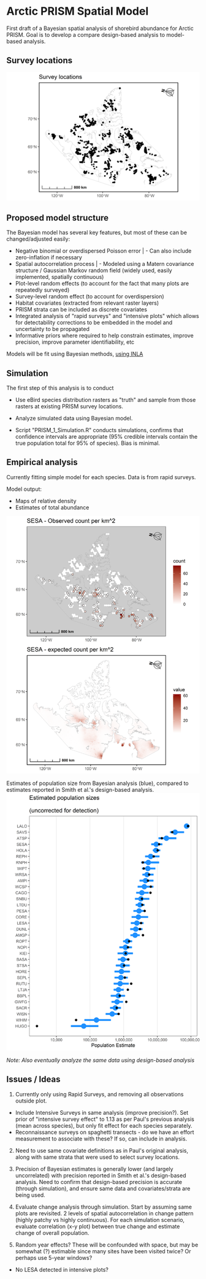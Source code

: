 # Arctic PRISM Spatial Model

 First draft of a Bayesian spatial analysis of shorebird abundance for Arctic PRISM.  Goal is to develop a compare design-based analysis to model-based analysis.
 
 
## Survey locations

![PRISM survey locations](https://github.com/davidiles/Arctic-PRISM-Spatial-Model/blob/main/output/PRISM_survey_locations.png)
 
 
## Proposed model structure

The Bayesian model has several key features, but most of these can be changed/adjusted easily:

- Negative binomial or overdispersed Poisson error
|     - Can also include zero-inflation if necessary
- Spatial autocorrelation process
|     - Modeled using a Matern covariance structure / Gaussian Markov random field (widely used, easily implemented, spatially continuous)
- Plot-level random effects (to account for the fact that many plots are repeatedly surveyed)
- Survey-level random effect (to account for overdispersion)
- Habitat covariates (extracted from relevant raster layers)
- PRISM strata can be included as discrete covariates
- Integrated analysis of "rapid surveys" and "intensive plots" which allows for detectability corrections to be embedded in the model and uncertainty to be propagated
- Informative priors where required to help constrain estimates, improve precision, improve parameter identifiability, etc

Models will be fit using Bayesian methods, [using INLA](https://www.r-inla.org/)

## Simulation

The first step of this analysis is to conduct 

- Use eBird species distribution rasters as "truth" and sample from those rasters at existing PRISM survey locations.

- Analyze simulated data using Bayesian model.  

- Script "PRISM_1_Simulation.R" conducts simulations, confirms that confidence intervals are appropriate (95% credible intervals contain the true population total for 95% of species).  Bias is minimal.

## Empirical analysis

Currently fitting simple model for each species.  Data is from rapid surveys.



Model output:
- Maps of relative density
- Estimates of total abundance

![SESA](https://github.com/davidiles/Arctic-PRISM-Spatial-Model/blob/main/output/empirical_SESA_nbinomial.png)

Estimates of population size from Bayesian analysis (blue), compared to estimates reported in Smith et al.'s design-based analysis.
![Population estimates](https://github.com/davidiles/Arctic-PRISM-Spatial-Model/blob/main/output/species_estimates.png)

*Note: Also eventually analyze the same data using design-based analysis* 

## Issues / Ideas

1) Currently only using Rapid Surveys, and removing all observations outside plot.
 - Include Intensive Surveys in same analysis (improve precision?).  Set prior of "intensive survey effect" to 1.13 as per Paul's previous analysis (mean across species), but only fit effect for each species separately.
 - Reconnaissance surveys on spaghetti transects - do we have an effort measurement to associate with these?  If so, can include in analysis.
 

2) Need to use same covariate definitions as in Paul's original analysis, along with same strata that were used to select survey locations.

3) Precision of Bayesian estimates is generally lower (and largely uncorrelated) with precision reported in Smith et al.'s design-based analysis.  Need to confirm that design-based precision is accurate (through simulation), and ensure same data and covariates/strata are being used.

4) Evaluate change analysis through simulation.  Start by assuming same plots are revisited.  2 levels of spatial autocorrelation in change pattern (highly patchy vs highly continuous).  For each simulation scenario, evaluate correlation (x-y plot) between true change and estimate change of overall population.

5) Random year effects?  These will be confounded with space, but may be somewhat (?) estimable since many sites have been visited twice?  Or perhaps use 5-year windows?



- No LESA detected in intensive plots?
